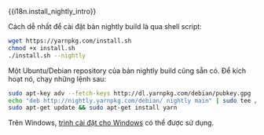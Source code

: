 {{i18n.install_nightly_intro}}

Cách dễ nhất để cài đặt bản nightly build là qua shell script:

```sh
wget https://yarnpkg.com/install.sh
chmod +x install.sh
./install.sh --nightly
```

Một Ubuntu/Debian repository của bản nightly build cũng sẵn có. Để kích hoạt nó, chạy những lệnh sau:

```sh
sudo apt-key adv --fetch-keys http://dl.yarnpkg.com/debian/pubkey.gpg
echo "deb http://nightly.yarnpkg.com/debian/ nightly main" | sudo tee /etc/apt/sources.list.d/yarn-nightly.list
sudo apt-get update && sudo apt-get install yarn
```

Trên Windows, [trình cài đặt cho Windows](https://nightly.yarnpkg.com/latest.msi) có thể được sử dụng.